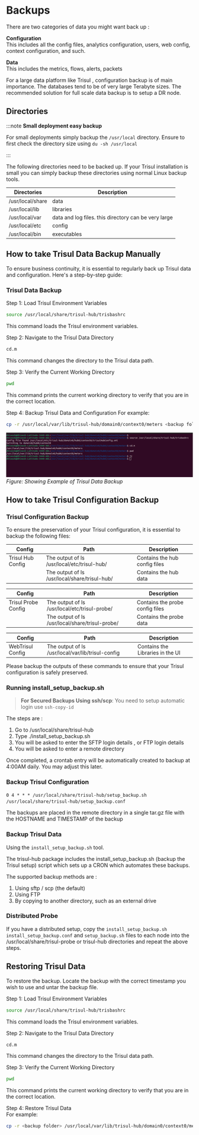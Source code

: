 

# Backups

There are two categories of data you might want back up :

**Configuration**  
This includes all the config files, analytics configuration, users, web
config, context configuration, and such.

**Data**  
This includes the metrics, flows, alerts, packets

For a large data platform like Trisul , configuration backup is of main
importance. The databases tend to be of very large Terabyte sizes. The
recommended solution for full scale data backup is to setup a DR node.

## Directories

:::note **Small deployment easy backup** 

For small deployments simply backup the `/usr/local` directory. Ensure to first check the directory size using `du -sh /usr/local`

:::

The following directories need to be backed up. If your Trisul installation
is small you can simply backup these directories using normal Linux
backup tools.

| Directories      | Description                                          |
| ---------------- | ---------------------------------------------------- |
| /usr/local/share | data                                                 |
| /usr/local/lib   | libraries                                            |
| /usr/local/var   | data and log files. this directory can be very large |
| /usr/local/etc   | config                                               |
| /usr/local/bin   | executables                                          |

## How to take Trisul Data Backup Manually

To ensure business continuity, it is essential to regularly back up Trisul data and configuration. Here's a step-by-step guide:

### Trisul Data Backup

Step 1: Load Trisul Environment Variables
```Bash
source /usr/local/share/trisul-hub/trisbashrc
```
This command loads the Trisul environment variables.

Step 2: Navigate to the Trisul Data Directory
```Bash
cd.m
```
This command changes the directory to the Trisul data path.

Step 3: Verify the Current Working Directory
```Bash
pwd
```
This command prints the current working directory to verify that you are in the correct location.

Step 4: Backup Trisul Data and Configuration
For example: 

```Bash
cp -r /usr/local/var/lib/trisul-hub/domain0/context0/meters <backup folder>
```

![](images/trisulbackup.png)    
*Figure: Showing Example of Trisul Data Backup*

## How to take Trisul Configuration Backup

### Trisul Configuration Backup

To ensure the preservation of your Trisul configuration, it is essential to backup the following files:

| Config | Path | Description |
|--------|------|-------------|
| Trisul Hub Config | The output of ls /usr/local/etc/trisul-hub/ | Contains the hub config files |
|        | The output of ls /usr/local/share/trisul-hub/ | Contains the hub data |

| Config | Path | Description |
|--------|------|-------------|
| Trisul Probe Config | The output of ls /usr/local/etc/trisul-probe/ | Contains the probe config files |
|        | The output of ls /usr/local/share/trisul-probe/  | Contains the probe data |

| Config | Path | Description |
|--------|------|-------------|
| WebTrisul Config | The output of ls /usr/local/var/lib/trisul-config   | Contains the Libraries in the UI |

Please backup the outputs of these commands to ensure that your Trisul configuration is safely preserved.

### Running install_setup_backup.sh

> **For Secured Backups Using ssh/scp**: You need to setup automatic login
> use `ssh-copy-id`

The steps are :

1. Go to /usr/local/share/trisul-hub
2. Type ./install_setup_backup.sh
3. You will be asked to enter the SFTP login details , or FTP login
   details
4. You will be asked to enter a remote directory

Once completed, a crontab entry will be automatically created to backup at
4:00AM daily. You may adjust this later.

### Backup Trisul Configuration

`0 4 * * * /usr/local/share/trisul-hub/setup_backup.sh /usr/local/share/trisul-hub/setup_backup.conf`

The backups are placed in the remote directory in a single tar.gz file
with the HOSTNAME and TIMESTAMP of the backup

### Backup Trisul Data

Using the `install_setup_backup.sh` tool.

The trisul-hub package includes the install_setup_backup.sh (backup the
Trisul setup) script which sets up a CRON which automates these backups.

The supported backup methods are :

1. Using sftp / scp (the default)
2. Using FTP
3. By copying to another directory, such as an external drive

### Distributed Probe

If you have a distributed setup, copy the `install_setup_backup.sh`
`install_setup_backup.conf` and `setup_backup.sh` files to each node
into the /usr/local/share/trisul-probe or trisul-hub directories and
repeat the above steps.

## Restoring Trisul Data

To restore the backup. Locate the backup with the correct timestamp you
wish to use and untar the backup file.

Step 1: Load Trisul Environment Variables
```Bash
source /usr/local/share/trisul-hub/trisbashrc
```
This command loads the Trisul environment variables.

Step 2: Navigate to the Trisul Data Directory
```Bash
cd.m
```
This command changes the directory to the Trisul data path.

Step 3: Verify the Current Working Directory
```Bash
pwd
```
This command prints the current working directory to verify that you are in the correct location.

Step 4: Restore Trisul Data   
For example: 

```Bash
cp -r <backup folder> /usr/local/var/lib/trisul-hub/domain0/context0/meters 
```